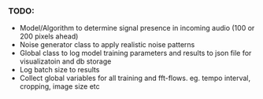 ### TODO:

- Model/Algorithm to determine signal presence in incoming audio (100 or 200 pixels ahead)
- Noise generator class to apply realistic noise patterns
- Global class to log model training parameters and results to json file for visualizatoin and db storage 
- Log batch size to results
- Collect global variables for all training and fft-flows. eg. tempo interval, cropping, image size etc